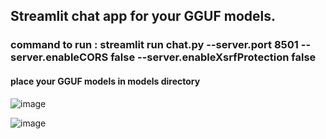 ## Streamlit chat app for your GGUF models.

### command to run : streamlit run chat.py --server.port 8501 --server.enableCORS false --server.enableXsrfProtection false
#### place your GGUF models in models directory 

![image](https://github.com/kavinask007/chat/assets/68454569/31875796-458f-419f-a259-695ba893fbe9)

![image](https://github.com/kavinask007/chat/assets/68454569/5e0e7411-f599-4ef7-bce1-4c93a2f22be9)

